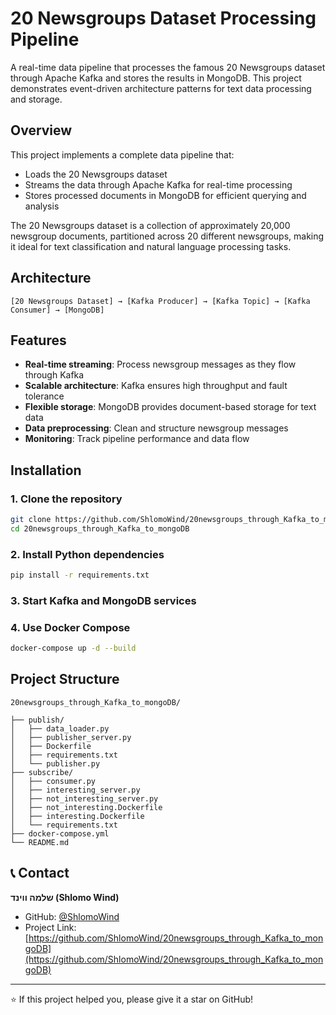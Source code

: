 # 20 Newsgroups Dataset Processing Pipeline

A real-time data pipeline that processes the famous 20 Newsgroups dataset through Apache Kafka and stores the results in MongoDB. This project demonstrates event-driven architecture patterns for text data processing and storage.

## Overview

This project implements a complete data pipeline that:
- Loads the 20 Newsgroups dataset
- Streams the data through Apache Kafka for real-time processing
- Stores processed documents in MongoDB for efficient querying and analysis

The 20 Newsgroups dataset is a collection of approximately 20,000 newsgroup documents, partitioned across 20 different newsgroups, making it ideal for text classification and natural language processing tasks.

## Architecture

```
[20 Newsgroups Dataset] → [Kafka Producer] → [Kafka Topic] → [Kafka Consumer] → [MongoDB]
```

## Features

- **Real-time streaming**: Process newsgroup messages as they flow through Kafka
- **Scalable architecture**: Kafka ensures high throughput and fault tolerance
- **Flexible storage**: MongoDB provides document-based storage for text data
- **Data preprocessing**: Clean and structure newsgroup messages
- **Monitoring**: Track pipeline performance and data flow

## Installation

### 1. Clone the repository
```bash
git clone https://github.com/ShlomoWind/20newsgroups_through_Kafka_to_mongoDB.git
cd 20newsgroups_through_Kafka_to_mongoDB
```

### 2. Install Python dependencies
```bash
pip install -r requirements.txt
```

### 3. Start Kafka and MongoDB services

### 4. Use Docker Compose
```bash
docker-compose up -d --build
```
## Project Structure

```
20newsgroups_through_Kafka_to_mongoDB/

├── publish/
│   ├── data_loader.py      
│   ├── publisher_server.py 
│   ├── Dockerfile         
│   ├── requirements.txt   
│   └── publisher.py        
├── subscribe/    
│   ├── consumer.py
│   ├── interesting_server.py
│   ├── not_interesting_server.py
│   ├── not_interesting.Dockerfile
│   ├── interesting.Dockerfile
│   └── requirements.txt
├── docker-compose.yml
└── README.md
```
## 📞 Contact

**שלמה ווינד (Shlomo Wind)**
- GitHub: [@ShlomoWind](https://github.com/ShlomoWind)
- Project Link: [https://github.com/ShlomoWind/20newsgroups_through_Kafka_to_mongoDB](https://github.com/ShlomoWind/20newsgroups_through_Kafka_to_mongoDB)

---

⭐ If this project helped you, please give it a star on GitHub!
